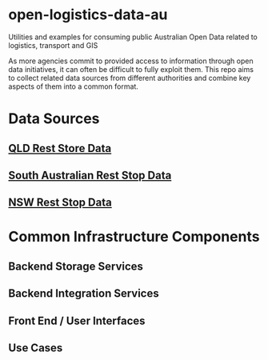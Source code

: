 # open-logistics-data-au
Utilities and examples for consuming public Australian Open Data related to logistics, transport and GIS

As more agencies commit to provided access to information through open data initiatives, it can often be
difficult to fully exploit them. This repo aims to collect related data sources from different authorities 
and combine key aspects of them into a common format.

# Data Sources

## [QLD Rest Store Data](source/data-qld/rest-stops/)

## [South Australian Rest Stop Data](sources/data-sa/rest-stops/)

## [NSW Rest Stop Data](sources/data-nsw/rest-stops/)


# Common Infrastructure Components

## Backend Storage Services

## Backend Integration Services

## Front End / User Interfaces

## Use Cases



